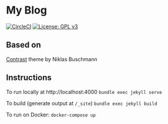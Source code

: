 # My Blog
[![CircleCI](https://circleci.com/gh/williamhaw/williamhaw.github.io.svg?style=svg)](https://circleci.com/gh/williamhaw/williamhaw.github.io) [![License: GPL v3](https://img.shields.io/badge/License-GPLv3-blue.svg)](https://www.gnu.org/licenses/gpl-3.0)

## Based on
[Contrast](https://github.com/niklasbuschmann/contrast) theme by Niklas Buschmann

## Instructions

To run locally at http://localhost:4000 `bundle exec jekyll serve`

To build (generate output at `/_site`) `bundle exec jekyll build`

To run on Docker: `docker-compose up`
